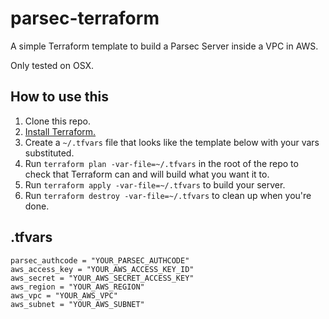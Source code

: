 # parsec-terraform
A simple Terraform template to build a Parsec Server inside a VPC in AWS.

Only tested on OSX.

## How to use this
1. Clone this repo.
2. [Install Terraform.](https://www.terraform.io/intro/getting-started/install.html)
3. Create a `~/.tfvars` file that looks like the template below with your vars substituted.
4. Run `terraform plan -var-file=~/.tfvars` in the root of the repo to check that Terraform can and will build what you want it to.
5. Run `terraform apply -var-file=~/.tfvars` to build your server.
6. Run `terraform destroy -var-file=~/.tfvars` to clean up when you're done.

## .tfvars
```
parsec_authcode = "YOUR_PARSEC_AUTHCODE"
aws_access_key = "YOUR_AWS_ACCESS_KEY_ID"
aws_secret = "YOUR_AWS_SECRET_ACCESS_KEY"
aws_region = "YOUR_AWS_REGION"
aws_vpc = "YOUR_AWS_VPC"
aws_subnet = "YOUR_AWS_SUBNET"
```
